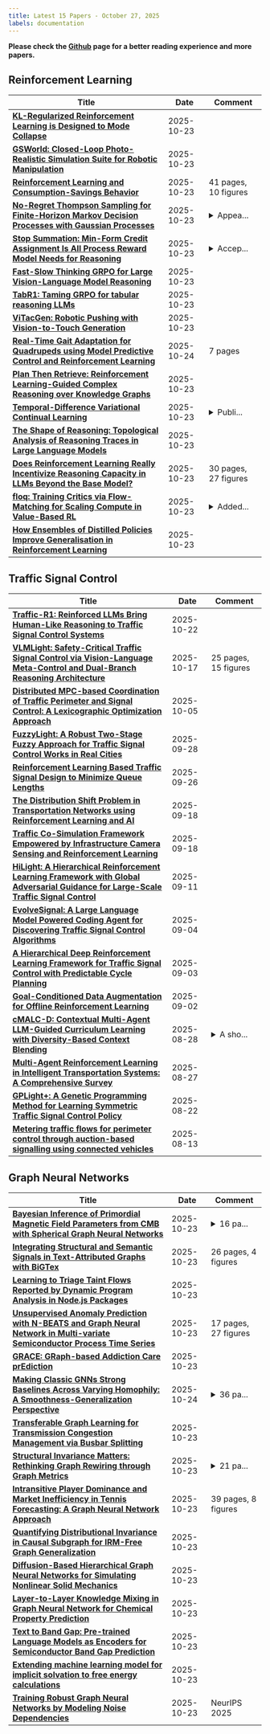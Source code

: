 ```yaml
---
title: Latest 15 Papers - October 27, 2025
labels: documentation
---
```

**Please check the [Github](https://github.com/zezhishao/MTS_Daily_ArXiv) page for a better reading experience and more papers.**

## Reinforcement Learning
| **Title** | **Date** | **Comment** |
| --- | --- | --- |
| **[KL-Regularized Reinforcement Learning is Designed to Mode Collapse](http://arxiv.org/abs/2510.20817v1)** | 2025-10-23 |  |
| **[GSWorld: Closed-Loop Photo-Realistic Simulation Suite for Robotic Manipulation](http://arxiv.org/abs/2510.20813v1)** | 2025-10-23 |  |
| **[Reinforcement Learning and Consumption-Savings Behavior](http://arxiv.org/abs/2510.20748v1)** | 2025-10-23 | 41 pages, 10 figures |
| **[No-Regret Thompson Sampling for Finite-Horizon Markov Decision Processes with Gaussian Processes](http://arxiv.org/abs/2510.20725v1)** | 2025-10-23 | <details><summary>Appea...</summary><p>Appearing in NeurIPS, 2025</p></details> |
| **[Stop Summation: Min-Form Credit Assignment Is All Process Reward Model Needs for Reasoning](http://arxiv.org/abs/2504.15275v3)** | 2025-10-23 | <details><summary>Accep...</summary><p>Accepted by NeurIPS 2025</p></details> |
| **[Fast-Slow Thinking GRPO for Large Vision-Language Model Reasoning](http://arxiv.org/abs/2504.18458v2)** | 2025-10-23 |  |
| **[TabR1: Taming GRPO for tabular reasoning LLMs](http://arxiv.org/abs/2510.17385v2)** | 2025-10-23 |  |
| **[ViTacGen: Robotic Pushing with Vision-to-Touch Generation](http://arxiv.org/abs/2510.14117v2)** | 2025-10-23 |  |
| **[Real-Time Gait Adaptation for Quadrupeds using Model Predictive Control and Reinforcement Learning](http://arxiv.org/abs/2510.20706v2)** | 2025-10-24 | 7 pages |
| **[Plan Then Retrieve: Reinforcement Learning-Guided Complex Reasoning over Knowledge Graphs](http://arxiv.org/abs/2510.20691v1)** | 2025-10-23 |  |
| **[Temporal-Difference Variational Continual Learning](http://arxiv.org/abs/2410.07812v4)** | 2025-10-23 | <details><summary>Publi...</summary><p>Published at NeurIPS 2025</p></details> |
| **[The Shape of Reasoning: Topological Analysis of Reasoning Traces in Large Language Models](http://arxiv.org/abs/2510.20665v1)** | 2025-10-23 |  |
| **[Does Reinforcement Learning Really Incentivize Reasoning Capacity in LLMs Beyond the Base Model?](http://arxiv.org/abs/2504.13837v4)** | 2025-10-23 | 30 pages, 27 figures |
| **[floq: Training Critics via Flow-Matching for Scaling Compute in Value-Based RL](http://arxiv.org/abs/2509.06863v2)** | 2025-10-23 | <details><summary>Added...</summary><p>Added new experiments, fixed typos. Code -- https://github.com/CMU-AIRe/floq</p></details> |
| **[How Ensembles of Distilled Policies Improve Generalisation in Reinforcement Learning](http://arxiv.org/abs/2505.16581v2)** | 2025-10-23 |  |

## Traffic Signal Control
| **Title** | **Date** | **Comment** |
| --- | --- | --- |
| **[Traffic-R1: Reinforced LLMs Bring Human-Like Reasoning to Traffic Signal Control Systems](http://arxiv.org/abs/2508.02344v2)** | 2025-10-22 |  |
| **[VLMLight: Safety-Critical Traffic Signal Control via Vision-Language Meta-Control and Dual-Branch Reasoning Architecture](http://arxiv.org/abs/2505.19486v2)** | 2025-10-17 | 25 pages, 15 figures |
| **[Distributed MPC-based Coordination of Traffic Perimeter and Signal Control: A Lexicographic Optimization Approach](http://arxiv.org/abs/2510.04038v1)** | 2025-10-05 |  |
| **[FuzzyLight: A Robust Two-Stage Fuzzy Approach for Traffic Signal Control Works in Real Cities](http://arxiv.org/abs/2501.15820v2)** | 2025-09-28 |  |
| **[Reinforcement Learning Based Traffic Signal Design to Minimize Queue Lengths](http://arxiv.org/abs/2509.21745v1)** | 2025-09-26 |  |
| **[The Distribution Shift Problem in Transportation Networks using Reinforcement Learning and AI](http://arxiv.org/abs/2509.15291v1)** | 2025-09-18 |  |
| **[Traffic Co-Simulation Framework Empowered by Infrastructure Camera Sensing and Reinforcement Learning](http://arxiv.org/abs/2412.03925v2)** | 2025-09-18 |  |
| **[HiLight: A Hierarchical Reinforcement Learning Framework with Global Adversarial Guidance for Large-Scale Traffic Signal Control](http://arxiv.org/abs/2506.14391v2)** | 2025-09-11 |  |
| **[EvolveSignal: A Large Language Model Powered Coding Agent for Discovering Traffic Signal Control Algorithms](http://arxiv.org/abs/2509.03335v2)** | 2025-09-04 |  |
| **[A Hierarchical Deep Reinforcement Learning Framework for Traffic Signal Control with Predictable Cycle Planning](http://arxiv.org/abs/2509.03118v1)** | 2025-09-03 |  |
| **[Goal-Conditioned Data Augmentation for Offline Reinforcement Learning](http://arxiv.org/abs/2412.20519v2)** | 2025-09-02 |  |
| **[cMALC-D: Contextual Multi-Agent LLM-Guided Curriculum Learning with Diversity-Based Context Blending](http://arxiv.org/abs/2508.20818v1)** | 2025-08-28 | <details><summary>A sho...</summary><p>A shorter version has been accepted to the 2025 Conference on Information and Knowledge Management</p></details> |
| **[Multi-Agent Reinforcement Learning in Intelligent Transportation Systems: A Comprehensive Survey](http://arxiv.org/abs/2508.20315v1)** | 2025-08-27 |  |
| **[GPLight+: A Genetic Programming Method for Learning Symmetric Traffic Signal Control Policy](http://arxiv.org/abs/2508.16090v1)** | 2025-08-22 |  |
| **[Metering traffic flows for perimeter control through auction-based signalling using connected vehicles](http://arxiv.org/abs/2508.09678v1)** | 2025-08-13 |  |

## Graph Neural Networks
| **Title** | **Date** | **Comment** |
| --- | --- | --- |
| **[Bayesian Inference of Primordial Magnetic Field Parameters from CMB with Spherical Graph Neural Networks](http://arxiv.org/abs/2510.20795v1)** | 2025-10-23 | <details><summary>16 pa...</summary><p>16 pages, 6 figures, 4 tables</p></details> |
| **[Integrating Structural and Semantic Signals in Text-Attributed Graphs with BiGTex](http://arxiv.org/abs/2504.12474v3)** | 2025-10-23 | 26 pages, 4 figures |
| **[Learning to Triage Taint Flows Reported by Dynamic Program Analysis in Node.js Packages](http://arxiv.org/abs/2510.20739v1)** | 2025-10-23 |  |
| **[Unsupervised Anomaly Prediction with N-BEATS and Graph Neural Network in Multi-variate Semiconductor Process Time Series](http://arxiv.org/abs/2510.20718v1)** | 2025-10-23 | 17 pages, 27 figures |
| **[GRACE: GRaph-based Addiction Care prEdiction](http://arxiv.org/abs/2510.20671v1)** | 2025-10-23 |  |
| **[Making Classic GNNs Strong Baselines Across Varying Homophily: A Smoothness-Generalization Perspective](http://arxiv.org/abs/2412.09805v3)** | 2025-10-24 | <details><summary>36 pa...</summary><p>36 pages. Accepted by NeurIPS 2025</p></details> |
| **[Transferable Graph Learning for Transmission Congestion Management via Busbar Splitting](http://arxiv.org/abs/2510.20591v1)** | 2025-10-23 |  |
| **[Structural Invariance Matters: Rethinking Graph Rewiring through Graph Metrics](http://arxiv.org/abs/2510.20556v1)** | 2025-10-23 | <details><summary>21 pa...</summary><p>21 pages, 5 figures, conference</p></details> |
| **[Intransitive Player Dominance and Market Inefficiency in Tennis Forecasting: A Graph Neural Network Approach](http://arxiv.org/abs/2510.20454v1)** | 2025-10-23 | 39 pages, 8 figures |
| **[Quantifying Distributional Invariance in Causal Subgraph for IRM-Free Graph Generalization](http://arxiv.org/abs/2510.20295v1)** | 2025-10-23 |  |
| **[Diffusion-Based Hierarchical Graph Neural Networks for Simulating Nonlinear Solid Mechanics](http://arxiv.org/abs/2506.06045v3)** | 2025-10-23 |  |
| **[Layer-to-Layer Knowledge Mixing in Graph Neural Network for Chemical Property Prediction](http://arxiv.org/abs/2510.20236v1)** | 2025-10-23 |  |
| **[Text to Band Gap: Pre-trained Language Models as Encoders for Semiconductor Band Gap Prediction](http://arxiv.org/abs/2501.03456v3)** | 2025-10-23 |  |
| **[Extending machine learning model for implicit solvation to free energy calculations](http://arxiv.org/abs/2510.20103v1)** | 2025-10-23 |  |
| **[Training Robust Graph Neural Networks by Modeling Noise Dependencies](http://arxiv.org/abs/2502.19670v2)** | 2025-10-23 | NeurIPS 2025 |

